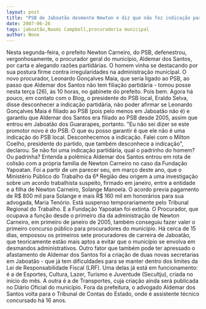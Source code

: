```yaml
---
layout: post
title: "PSB de Jaboatão desmente Newton e diz que não fez indicação para procuradoria em Jaboatão"
date: 2007-06-26
tags: jaboatão,Naomi Campbell,procuradoria municipal
author: None
---
```

Nesta segunda-feira, o prefeito Newton Carneiro, do PSB, defenestrou, vergonhosamente, o procurador geral do munic&iacute;pio, Aldemar dos Santos, por carta e alegando raz&otilde;es partid&aacute;rias. O homem vinha se destacando por sua postura firme contra irregularidades na administra&ccedil;&atilde;o municipal. O novo procurador, Leonardo Gon&ccedil;alves Maia, que seria ligado ao PSB, ao passo que Aldemar dos Santos n&atilde;o tem filia&ccedil;&atilde;o partid&aacute;ria - tomou posse nesta ter&ccedil;a (26), &agrave;s 10 horas, no gabinete do prefeito.
Pois bem. Agora h&aacute; pouco, em contato com o Blog, o presidente do PSB local, Eraldo Selva, disse desconhecer a indica&ccedil;&atilde;o partid&aacute;ria, n&atilde;o poder afirmar se Leonardo Gon&ccedil;alves Maia &eacute; filiado ao PSB (pois pelo menos em Jaboat&atilde;o n&atilde;o &eacute;) e garantiu que Aldemar dos Santos era filiado ao PSB desde 2005, assim que entrou em Jaboat&atilde;o dos Guararapes, portanto.
&quot;Eu n&atilde;o sei dizer se este promotor novo &eacute; do PSB. O que eu posso garantir &eacute; que ele n&atilde;o &eacute; uma indica&ccedil;&atilde;o do PSB local. Desconhecemos a indica&ccedil;&atilde;o. Falei com o Milton Coelho, presidente do partido, que tamb&eacute;m desconhece a indica&ccedil;&atilde;o&quot;, declarou.
Se n&atilde;o foi uma indica&ccedil;&atilde;o partid&aacute;ria, qual o padrinho do homem? Ou padrinha?
Entenda a pol&ecirc;mica
Aldemar dos Santos entrou em rota de colis&atilde;o com a pr&oacute;pria fam&iacute;lia de Newton Carneiro no caso da Funda&ccedil;&atilde;o Yapoatan. Foi a partir de um parecer seu, em mar&ccedil;o deste ano, que o Minist&eacute;rio P&uacute;blico do Trabalho da 6&ordf; Regi&atilde;o deu origem a uma investiga&ccedil;&atilde;o sobre um acordo trabalhista suspeito, firmado em janeiro, entre a entidade e a filha de Newton Carneiro, Solange Manoela.
O acordo previa pagamento de R$ 800 mil para Solange e mais R$ 160 mil em honor&aacute;rios para sua advogada, Maria Ten&oacute;rio. Est&aacute; suspenso temporariamente pelo Tribunal Regional do Trabalho. E a Funda&ccedil;&atilde;o Yapoatan foi extinta.
O Procurador, que ocupava a fun&ccedil;&atilde;o desde o primeiro dia da administra&ccedil;&atilde;o de Newton Carneiro, em primeiro de janeiro de 2005, tamb&eacute;m conseguiu fazer valer o primeiro concurso p&uacute;blico para procuradores do munic&iacute;pio. 
H&aacute; cerca de 15 dias, empossou os primeiros sete procuradores de carreira de Jaboat&atilde;o, que teoricamente est&atilde;o mais aptos a evitar que o munic&iacute;pio se envolva em desmandos administrativos.
Outro fator que tamb&eacute;m pode ter apressado o afastamento de Aldemar dos Santos foi a cria&ccedil;&atilde;o de duas novas secretarias em Jaboat&atilde;o - que j&aacute; tem dificuldades para se manter dentro dos limites da Lei de Responsabilidade Fiscal (LRF). 
Uma delas j&aacute; est&aacute; em funcionamento: &eacute; a de Esportes, Cultura, Lazer, Turismo e Juventude (Secultju), criada no in&iacute;cio do m&ecirc;s. A outra &eacute; a de Transportes, cuja cria&ccedil;&atilde;o ainda ser&aacute; publicada no Di&aacute;rio Oficial do munic&iacute;pio.
Fora da prefeitura, o advogado Aldemar dos Santos volta para o Tribunal de Contas do Estado, onde &eacute; assistente t&eacute;cnico concursado h&aacute; 16 anos.
&nbsp; 